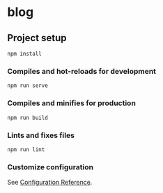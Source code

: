 <!--
 * @Author: tangbinhong tang.bh@topcheer.com
 * @Date: 2022-09-13 17:07:41
 * @LastEditors: tangbinhong tang.bh@topcheer.com
 * @LastEditTime: 2022-09-25 14:16:17
 * @FilePath: \test\README.md
 * @Description: 这是默认设置,请设置`customMade`, 打开koroFileHeader查看配置 进行设置: https://github.com/OBKoro1/koro1FileHeader/wiki/%E9%85%8D%E7%BD%AE
-->
# blog

## Project setup
```
npm install
```

### Compiles and hot-reloads for development
```
npm run serve
```

### Compiles and minifies for production
```
npm run build
```

### Lints and fixes files
```
npm run lint
```

### Customize configuration
See [Configuration Reference](https://cli.vuejs.org/config/).
